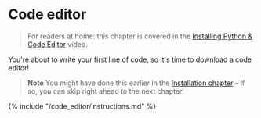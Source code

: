 # Code editor

> For readers at home: this chapter is covered in the 
[Installing Python & Code Editor](https://www.youtube.com/watch?v=pVTaqzKZCdA&t=4m43s) 
video.

You're about to write your first line of code, so it's time to download a code 
editor!

> **Note** You might have done this earlier in the 
[Installation chapter](../installation/README.md) – if so, you can skip right 
ahead to the next chapter!

{% include "/code_editor/instructions.md" %}
